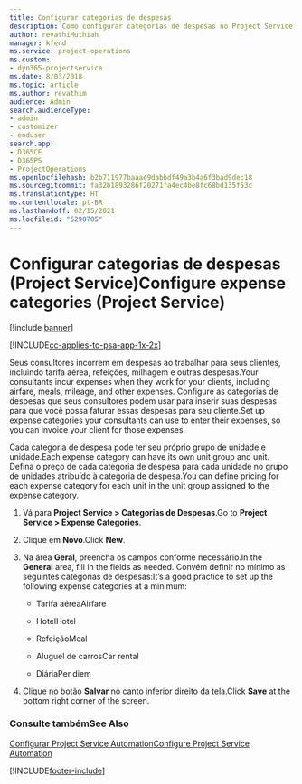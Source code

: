 ```yaml
---
title: Configurar categorias de despesas
description: Como configurar categorias de despesas no Project Service
author: revathiMuthiah
manager: kfend
ms.service: project-operations
ms.custom:
- dyn365-projectservice
ms.date: 8/03/2018
ms.topic: article
ms.author: revathim
audience: Admin
search.audienceType:
- admin
- customizer
- enduser
search.app:
- D365CE
- D365PS
- ProjectOperations
ms.openlocfilehash: b2b711977baaae9dabbdf49a3b4a6f3bad9dec18
ms.sourcegitcommit: fa32b1893286f20271fa4ec4be8fc68bd135f53c
ms.translationtype: HT
ms.contentlocale: pt-BR
ms.lasthandoff: 02/15/2021
ms.locfileid: "5290705"
---
```

# <a name="configure-expense-categories-project-service"></a><span data-ttu-id="0980b-103">Configurar categorias de despesas (Project Service)</span><span class="sxs-lookup"><span data-stu-id="0980b-103">Configure expense categories (Project Service)</span></span>

[!include [banner](../includes/psa-now-project-operations.md)]

[!INCLUDE[cc-applies-to-psa-app-1x-2x](../includes/cc-applies-to-psa-app-1x-2x.md)]

<span data-ttu-id="0980b-104">Seus consultores incorrem em despesas ao trabalhar para seus clientes, incluindo tarifa aérea, refeições, milhagem e outras despesas.</span><span class="sxs-lookup"><span data-stu-id="0980b-104">Your consultants incur expenses when they work for your clients, including airfare, meals, mileage, and other expenses.</span></span> <span data-ttu-id="0980b-105">Configure as categorias de despesas que seus consultores podem usar para inserir suas despesas para que você possa faturar essas despesas para seu cliente.</span><span class="sxs-lookup"><span data-stu-id="0980b-105">Set up expense categories your consultants can use to enter their expenses, so you can invoice your client for those expenses.</span></span>  
  
<span data-ttu-id="0980b-106">Cada categoria de despesa pode ter seu próprio grupo de unidade e unidade.</span><span class="sxs-lookup"><span data-stu-id="0980b-106">Each expense category can have its own unit group and unit.</span></span> <span data-ttu-id="0980b-107">Defina o preço de cada categoria de despesa para cada unidade no grupo de unidades atribuído à categoria de despesa.</span><span class="sxs-lookup"><span data-stu-id="0980b-107">You can define pricing for each expense category for each unit in the unit group assigned to the expense category.</span></span>  
  
1.  <span data-ttu-id="0980b-108">Vá para **Project Service > Categorias de Despesas**.</span><span class="sxs-lookup"><span data-stu-id="0980b-108">Go to **Project Service > Expense Categories**.</span></span>  
  
2.  <span data-ttu-id="0980b-109">Clique em **Novo**.</span><span class="sxs-lookup"><span data-stu-id="0980b-109">Click **New**.</span></span>  
  
3.  <span data-ttu-id="0980b-110">Na área **Geral**, preencha os campos conforme necessário.</span><span class="sxs-lookup"><span data-stu-id="0980b-110">In the **General** area, fill in the fields as needed.</span></span> <span data-ttu-id="0980b-111">Convém definir no mínimo as seguintes categorias de despesas:</span><span class="sxs-lookup"><span data-stu-id="0980b-111">It’s a good practice to set up the following expense categories at a minimum:</span></span>  
  
    -   <span data-ttu-id="0980b-112">Tarifa aérea</span><span class="sxs-lookup"><span data-stu-id="0980b-112">Airfare</span></span>  
  
    -   <span data-ttu-id="0980b-113">Hotel</span><span class="sxs-lookup"><span data-stu-id="0980b-113">Hotel</span></span>  
  
    -   <span data-ttu-id="0980b-114">Refeição</span><span class="sxs-lookup"><span data-stu-id="0980b-114">Meal</span></span>  
  
    -   <span data-ttu-id="0980b-115">Aluguel de carros</span><span class="sxs-lookup"><span data-stu-id="0980b-115">Car rental</span></span>  
  
    -   <span data-ttu-id="0980b-116">Diária</span><span class="sxs-lookup"><span data-stu-id="0980b-116">Per diem</span></span>  
  
4.  <span data-ttu-id="0980b-117">Clique no botão **Salvar** no canto inferior direito da tela.</span><span class="sxs-lookup"><span data-stu-id="0980b-117">Click **Save** at the bottom right corner of the screen.</span></span>  
  
### <a name="see-also"></a><span data-ttu-id="0980b-118">Consulte também</span><span class="sxs-lookup"><span data-stu-id="0980b-118">See Also</span></span>  
 [<span data-ttu-id="0980b-119">Configurar Project Service Automation</span><span class="sxs-lookup"><span data-stu-id="0980b-119">Configure Project Service Automation</span></span>](../psa/configure.md)


[!INCLUDE[footer-include](../includes/footer-banner.md)]